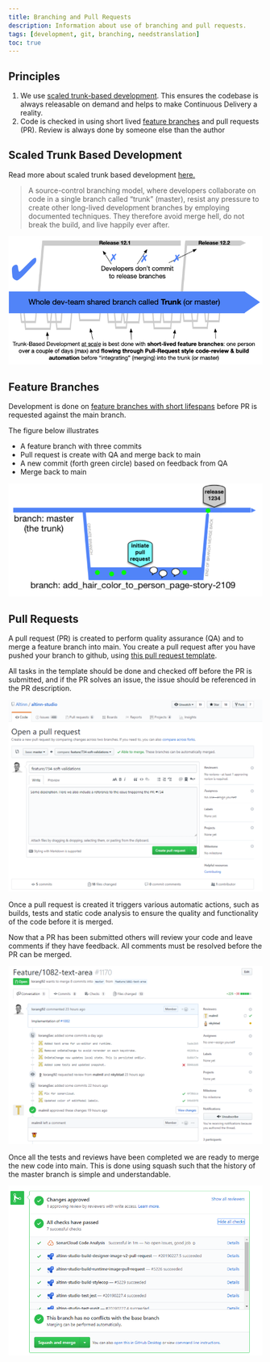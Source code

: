 ```yaml
---
title: Branching and Pull Requests
description: Information about use of branching and pull requests.
tags: [development, git, branching, needstranslation]
toc: true
---
```


## Principles

1. We use [scaled trunk-based development](#scaled-trunk-based-development).
   This ensures the codebase is always releasable on demand and helps to make Continuous Delivery a reality.
2. Code is checked in using short lived [feature branches](#feature-branches) and pull requests (PR).
   Review is always done by someone else than the author

## Scaled Trunk Based Development

Read more about scaled trunk based development [here.](https://trunkbaseddevelopment.com/)

> A source-control branching model, where developers collaborate on code in a single branch called “trunk” (master), resist any pressure to create other long-lived development branches by employing documented techniques.
> They therefore avoid merge hell, do not break the build, and live happily ever after.

![Scaled Trunk-Based Development](trunk-based.png "Scaled Trunk-Based development")

## Feature Branches

Development is done on [feature branches with short lifespans](https://trunkbaseddevelopment.com/short-lived-feature-branches/) before PR is requested against the main branch.

The figure below illustrates

- A feature branch with three commits
- Pull request is create with QA and merge back to main
- A new commit (forth green circle) based on feedback from QA
- Merge back to main

![Feature branch](feature-branches.png "A feature branch")

## Pull Requests

A pull request (PR) is created to perform quality assurance (QA) and to merge a feature branch into main.
You create a pull request after you have pushed your branch to github,
using [this pull request template](https://github.com/Altinn/.github/blob/main/.github/pull_request_template.md).

All tasks in the template should be done and checked off before the PR is submitted, and if the PR solves
an issue, the issue should be referenced in the PR description.

![Create-Pull-Request](create-pull-request.PNG "Create a pull request")

Once a pull request is created it triggers various automatic actions, such as
builds, tests and static code analysis to ensure the quality and functionality of the code before it is merged.

Now that a PR has been submitted others will review your code and leave comments if they have feedback.
All comments must be resolved before the PR can be merged.

![Pull-Request](pullrequest.PNG "Pull request")

Once all the tests and reviews have been completed we are ready to merge the new code into main.
This is done using squash such that the history of the master branch is simple and understandable.

![Pull-request-squash](pull-request-squash.PNG "Merge pull request into main")
